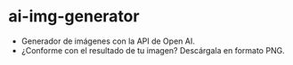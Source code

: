 # ai-img-generator

- Generador de imágenes con la API de Open AI.
- ¿Conforme con el resultado de tu imagen? Descárgala en formato PNG.
